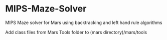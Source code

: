 # MIPS-Maze-Solver
MIPS Maze solver for Mars using backtracking and left hand rule algorithms

Add class files from Mars Tools folder to (mars directory)/mars/tools
